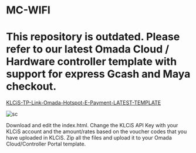 # MC-WIFI
# This repository is outdated. Please refer to our latest Omada Cloud / Hardware controller template with support for express Gcash and Maya checkout.

[KLCiS-TP-Link-Omada-Hotspot-E-Payment-LATEST-TEMPLATE](https://github.com/MC-WIFI/KLCiS-TP-Link-Omada-Hotspot-E-Payment--v2)

![sc](https://github.com/darkhoundz/KLCiS-TP-Link-Omada-Hotspot-E-Payment/assets/28075740/06873159-613d-4ca3-99c8-f3934f7244da)


Download and edit the index.html. Change the KLCiS API Key with your KLCiS account and the amount/rates based on the voucher codes that you have uploaded in KLCiS. Zip all the files and upload it to your Omada Cloud/Controller Portal template.
